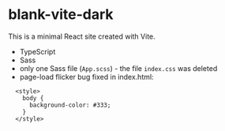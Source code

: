 # blank-vite-dark

This is a minimal React site created with Vite.

- TypeScript
- Sass
- only one Sass file (`App.scss`) - the file `index.css` was deleted
- page-load flicker bug fixed in index.html:
```
  <style>
    body {
      background-color: #333;
    }
  </style>
```
